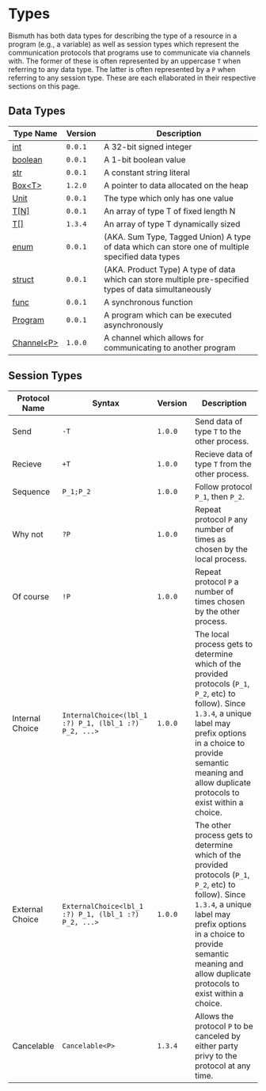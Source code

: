  # Types 
Bismuth has both data types for describing the type of a resource in a program (e.g., a variable) as well as session types which represent the communication protocols that programs use to communicate via channels with. The former of these is often represented by an uppercase `T` when referring to any data type. The latter is often represented by a `P` when referring to any session type. These are each ellaborated in their respective sections on this page. 

## Data Types

| Type Name 			| Version |	Description 			  |
|-------------------------------|---------|---------------------------------------|
| [int](./types/int.md) 				| `0.0.1` | A 32-bit signed integer		  |
| [boolean](./types/boolean.md) 			| `0.0.1` | A 1-bit boolean value 		  | 
| [str](./types/str.md) 				| `0.0.1` | A constant string literal 		  | 
| [Box\<T\>](./types/Box.md) 				| `1.2.0` | A pointer to data allocated on the heap | 
| [Unit](./types/Unit.md) 				| `0.0.1` | The type which only has one value 	  | 
| [T[N]](./types/array.md)				| `0.0.1` | An array of type T of fixed length N  | 
| [T[]](./types/vector.md) 				| `1.3.4` | An array of type T dynamically sized  |
| [enum](./types/enum.md) 				| `0.0.1` | (AKA. Sum Type, Tagged Union) A type of data which can store one of multiple specified data types | 
| [struct](./types/struct.md) 			| `0.0.1` | (AKA. Product Type) A type of data which can store multiple pre-specified types of data simultaneously |  
| [func](./types/func.md) 				| `0.0.1` | A synchronous function 	          |
| [Program](./types/Program.md)			| `0.0.1` | A program which can be executed asynchronously | 
| [Channel\<P\>](./types/Channel.md)			| `1.0.0` | A channel which allows for communicating to another program | 


## Session Types


|  Protocol Name                | Syntax |Version| Description                 |
|-------------------------------|--------|-------|-----------------------------|
| Send			        |  `-T`  |`1.0.0`| Send data of type `T` to the other process. 		|
| Recieve			|  `+T`  |`1.0.0`| Recieve data of type `T` from the other process. 	|
| Sequence			|`P_1;P_2` |`1.0.0`|Follow protocol `P_1`, then `P_2`.		   	|
| Why not			|  `?P`  |`1.0.0`| Repeat protocol `P` any number of times as chosen by the local process.|
| Of course			|  `!P`  |`1.0.0`| Repeat protocol `P` a number of times chosen by the other process.|
| Internal Choice		|`InternalChoice<(lbl_1 :?) P_1, (lbl_1 :?) P_2, ...>` |`1.0.0`| The local process gets to determine which of the provided protocols (`P_1`, `P_2`, etc) to follow). Since `1.3.4`, a unique label may prefix options in a choice to provide semantic meaning and allow duplicate protocols to exist within a choice. |
| External Choice		|`ExternalChoice<lbl_1 :?) P_1, (lbl_1 :?) P_2, ...>`|`1.0.0`| The other process gets to determine which of the provided protocols (`P_1`, `P_2`, etc) to follow). Since `1.3.4`, a unique label may prefix options in a choice to provide semantic meaning and allow duplicate protocols to exist within a choice. |
| Cancelable			| `Cancelable<P>` | `1.3.4` | Allows the protocol `P` to be canceled by either party privy to the protocol at any time. |
